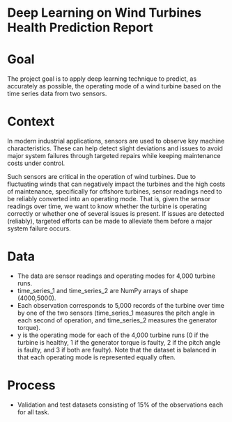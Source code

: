 # Deep Learning on Wind Turbines Health Prediction Report

# Goal
The project goal is to apply deep learning technique to predict, as accurately as possible, the operating mode of a wind turbine based on the time series data from two sensors.

# Context
In modern industrial applications, sensors are used to observe key machine characteristics.
These can help detect slight deviations and issues to avoid major system failures through
targeted repairs while keeping maintenance costs under control.

Such sensors are critical in the operation of wind turbines. Due to fluctuating winds that can negatively impact the turbines and the high costs of maintenance, specifically for offshore turbines, sensor readings need to be reliably converted into an operating mode. That is, given the sensor readings over time, we want to know whether the turbine is operating correctly or whether one of several issues is present. If issues are detected (reliably), targeted efforts can be made to alleviate them before a major system failure occurs.

# Data
- The data are sensor readings and operating modes for 4,000 turbine runs. 
- time_series_1 and time_series_2 are NumPy arrays of shape (4000,5000). 
- Each observation corresponds to 5,000 records of the turbine over time by one of the two sensors (time_series_1 measures the pitch angle in each second of operation, and time_series_2 measures the generator torque). 
- y is the operating mode for each of the 4,000 turbine runs (0 if the turbine is healthy, 1 if the generator torque is faulty, 2 if the pitch angle is faulty, and 3 if both are faulty). Note that the dataset is balanced in that each operating mode is represented equally often.

# Process
- Validation and test datasets consisting of 15% of the observations each for all task.

